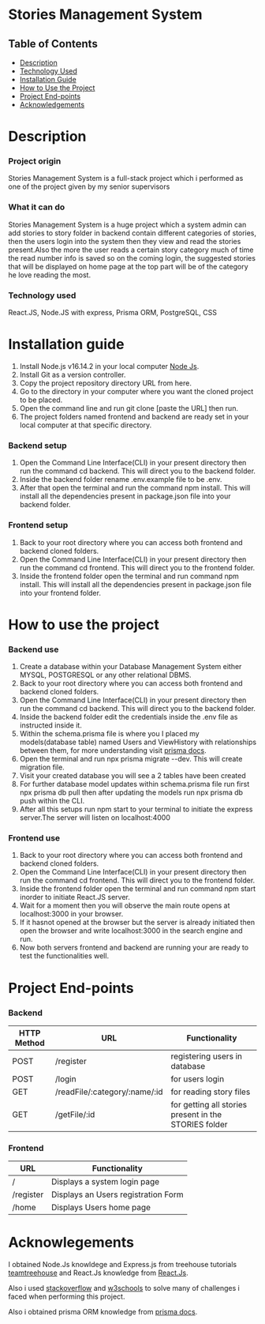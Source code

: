 # Stories Management System

## Table of Contents
- [Description](#description)
- [Technology Used](#technology-used)
- [Installation Guide](#installation-guide)
- [How to Use the Project](#how-to-use-the-project)
- [Project End-points](#project-end-points)
- [Acknowledgements](#acknowledgements)


# Description

### Project origin
Stories Management System is a full-stack project which i performed as one of the project given by my senior supervisors 

### What it can do
Stories Management System is a huge project which a system admin can add stories to story folder in backend contain different categories of stories, then the users login into the system then they view and read the stories present.Also the more the user reads a certain story category much of time the read number info is saved so on the coming login, the suggested stories that will be displayed on home page at the top part will be of the category he love reading the most.

### Technology used
React.JS, Node.JS with express, Prisma ORM, PostgreSQL, CSS


# Installation guide
1. Install Node.js v16.14.2 in your local computer [Node Js](https://nodejs.org/en/).
2. Install Git as a version controller.
3. Copy the project repository directory URL from here.
4. Go to the directory in your computer where you want the cloned project to be placed.
5. Open the command line and run git clone [paste the URL] then run.
6. The project folders named frontend and backend are ready set in your local computer at that specific directory.

### Backend setup
1. Open the Command Line Interface(CLI) in your present directory then run the command cd backend. This will direct you to the backend folder.
2. Inside the backend folder rename .env.example file to be .env.
3. After that open the terminal and run the command npm install. This will install all the dependencies present in package.json file into your backend folder.

### Frontend setup
1. Back to your root directory where you can access both frontend and backend cloned folders.
2. Open the Command Line Interface(CLI) in your present directory then run the command cd frontend. This will direct you to the frontend folder.
3. Inside the frontend folder open the terminal and run command npm install. This will install all the dependencies present in package.json file into your frontend folder.

# How to use the project

### Backend use
1. Create a database within your Database Management System either MYSQL, POSTGRESQL or any other relational DBMS.
2. Back to your root directory where you can access both frontend and backend cloned folders.
3. Open the Command Line Interface(CLI) in your present directory then run the command cd backend. This will direct you to the backend folder.
4. Inside the backend folder edit the credentials inside the .env file as instructed inside it. 
5. Within the schema.prisma file is where you I placed my models(database table) named Users and ViewHistory with relationships between them, for more understanding visit [prisma docs](https://www.prisma.io/).
6. Open the terminal and run npx prisma migrate --dev. This will create migration file.
7. Visit your created database you will see a 2 tables have been created
8. For further database model updates within schema.prisma file run first npx prisma db pull then after updating the models run npx prisma db push within the CLI.
9. After all this setups run npm start to your terminal to initiate the express server.The server will listen on localhost:4000

### Frontend use
1. Back to your root directory where you can access both frontend and backend cloned folders.
2. Open the Command Line Interface(CLI) in your present directory then run the command cd frontend. This will direct you to the frontend folder.
3. Inside the frontend folder open the terminal and run command npm start inorder to initiate React.JS server.
4. Wait for a moment then you will observe the main route opens at localhost:3000 in your browser.
5. If it hasnot opened at the browser but the server is already initiated then open the browser and write localhost:3000 in the search engine and run.
6. Now both servers frontend and backend are running your are ready to test the functionalities well.

# Project End-points

### Backend

| HTTP Method  | URL |Functionality|
| ------------- | ------------- |-------|
| POST  | /register  |registering users in database|
| POST  | /login   |for users login |
| GET  | /readFile/:category/:name/:id |for reading story files |
| GET  | /getFile/:id |for getting all stories present in the STORIES folder|


### Frontend

| URL |Functionality|
| ------------- |-------|
| /  |Displays a system login page |
| /register   |Displays an Users registration Form|
| /home  |Displays  Users home page|

# Acknowlegements
I obtained Node.Js knowldege and Express.js from treehouse tutorials [teamtreehouse](https://teamtreehouse.com/) and React.Js knowledge from [React.Js](https://reactjs.org/).

Also i used [stackoverflow](https://stackoverflow.com/) and [w3schools](https://www.w3schools.com/) to solve many of challenges i faced when performing this project.

Also i obtained prisma ORM knowledge from [prisma docs](https://www.prisma.io/).

